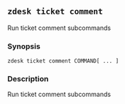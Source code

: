 ## `zdesk ticket comment`

Run ticket comment subcommands

### Synopsis

    zdesk ticket comment COMMAND[ ... ]

### Description

Run ticket comment subcommands

